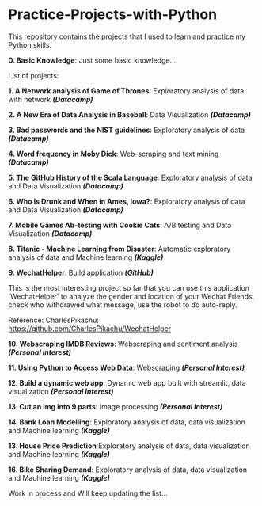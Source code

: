 # Practice-Projects-with-Python

This repository contains the projects that I used to learn and practice my Python skills.

**0. Basic Knowledge**: Just some basic knowledge...

List of projects:

**1. A Network analysis of Game of Thrones**: Exploratory analysis of data with network ***(Datacamp)***

**2. A New Era of Data Analysis in Baseball**: Data Visualization ***(Datacamp)***

**3. Bad passwords and the NIST guidelines**: Exploratory analysis of data ***(Datacamp)***

**4. Word frequency in Moby Dick**: Web-scraping and text mining ***(Datacamp)***

**5. The GitHub History of the Scala Language**: Exploratory analysis of data and Data Visualization ***(Datacamp)***

**6. Who Is Drunk and When in Ames, Iowa?**: Exploratory analysis of data and Data Visualization ***(Datacamp)***

**7. Mobile Games Ab-testing with Cookie Cats**: A/B testing and Data Visualization ***(Datacamp)***

**8. Titanic - Machine Learning from Disaster**: Automatic exploratory analysis of data and Machine learning ***(Kaggle)***

**9. WechatHelper**: Build application ***(GitHub)***

This is the most interesting project so far that you can use this application 'WechatHelper' to analyze the gender and location of your Wechat Friends, check who withdrawed what message, use the robot to do auto-reply. 

Reference: CharlesPikachu: https://github.com/CharlesPikachu/WechatHelper

**10. Webscraping IMDB Reviews**: Webscraping and sentiment analysis ***(Personal Interest)***

**11. Using Python to Access Web Data**: Webscraping ***(Personal Interest)***

**12. Build a dynamic web app**: Dynamic web app built with streamlit, data visualization ***(Personal Interest)***

**13. Cut an img into 9 parts**: Image processing ***(Personal Interest)***

**14. Bank Loan Modelling**: Exploratory analysis of data, data visualization and Machine learning ***(Kaggle)***

**13. House Price Prediction**:Exploratory analysis of data, data visualization and Machine learning ***(Kaggle)***

**16. Bike Sharing Demand**: Exploratory analysis of data, data visualization and Machine learning ***(Kaggle)***

Work in process and Will keep updating the list...
